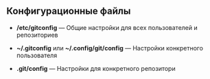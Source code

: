 ## Конфигурационные файлы

- **/etc/gitconfig** — Общие настройки для всех пользователей и репозиториев

- **~/.gitconfig** или **~/.config/git/config** — Настройки конкретного пользователя
- **.git/config** — Настройки для конкретного репозитори